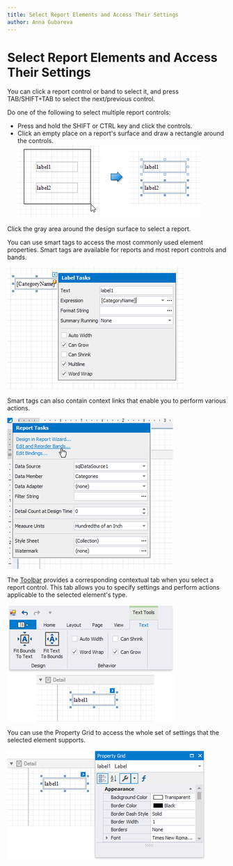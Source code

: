 ```yaml
---
title: Select Report Elements and Access Their Settings
author: Anna Gubareva
---
```

# Select Report Elements and Access Their Settings

You can click a report control or band to select it, and press TAB/SHIFT+TAB to select the next/previous control. 

Do one of the following to select multiple report controls:
* Press and hold the SHIFT or CTRL key and click the controls.
* Click an empty place on a report's surface and draw a rectangle around the controls.
    ![](../../../../../images/eurd-win-select-multiple-report-controls.png)

Click the gray area around the design surface to select a report.

You can use smart tags to access the most commonly used element properties. Smart tags are available for reports and most report controls and bands.

![](../../../../../images/eurd-win-report-control-smart-tag.png)

Smart tags can also contain context links that enable you to perform various actions.

![](../../../../../images/eurd-win-report-smart-tag.png)

The [Toolbar](../../report-designer-tools/toolbar.md) provides a corresponding contextual tab when you select a report control. This tab allows you to specify settings and perform actions applicable to the selected element's type.

![](../../../../../images/eurd-win-report-control-contextual-tab.png)

You can use the Property Grid to access the whole set of settings that the selected element supports.

![](../../../../../images/eurd-win-report-control-property-grid.png)


